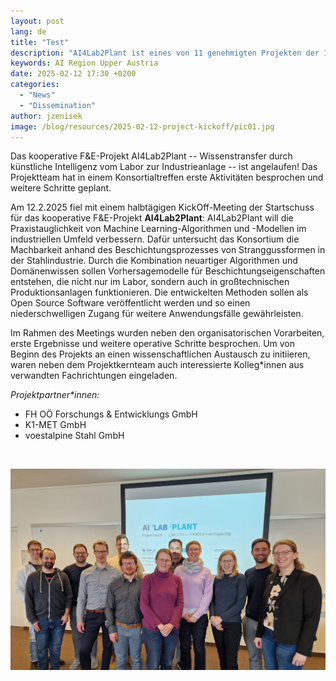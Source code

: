 ```yaml
---
layout: post
lang: de
title: "Test"
description: "AI4Lab2Plant ist eines von 11 genehmigten Projekten der Initiative AI Region Upper Austria des Landes Oberösterreich im Rahmen der Wirtschafts- und Forschungsstrategie #upperVISION2030."
keywords: AI Region Upper Austria
date: 2025-02-12 17:30 +0200
categories:
  - "News"
  - "Dissemination"
author: jzenisek
image: /blog/resources/2025-02-12-project-kickoff/pic01.jpg
---
```



Das kooperative F&E-Projekt AI4Lab2Plant -- Wissenstransfer durch künstliche Intelligenz vom Labor zur Industrieanlage -- ist angelaufen! Das Projektteam hat in einem Konsortialtreffen erste Aktivitäten besprochen und weitere Schritte geplant.

<!--more-->

Am 12.2.2025 fiel mit einem halbtägigen KickOff-Meeting der Startschuss für das kooperative F&E-Projekt **AI4Lab2Plant**: AI4Lab2Plant will die Praxistauglichkeit von Machine Learning-Algorithmen und -Modellen im industriellen Umfeld verbessern. Dafür untersucht das Konsortium die Machbarkeit anhand des Beschichtungsprozesses von Stranggussformen in der Stahlindustrie. Durch die Kombination neuartiger Algorithmen und Domänenwissen sollen Vorhersagemodelle für Beschichtungseigenschaften entstehen, die nicht nur im Labor, sondern auch in großtechnischen Produktionsanlagen funktionieren. Die entwickelten Methoden sollen als Open Source Software veröffentlicht werden und so einen niederschwelligen Zugang für weitere Anwendungsfälle gewährleisten.

Im Rahmen des Meetings wurden neben den organisatorischen Vorarbeiten, erste Ergebnisse und weitere operative Schritte besprochen. Um von Beginn des Projekts an einen wissenschaftlichen Austausch zu initiieren, waren neben dem Projektkernteam auch interessierte Kolleg*innen aus verwandten Fachrichtungen eingeladen.

*Projektpartner\*innen:*
- FH OÖ Forschungs & Entwicklungs GmbH
- K1-MET GmbH
- voestalpine Stahl GmbH

<br/>

![pic01.jpg](/blog/resources/2025-02-21-test/pic01.jpg) <br/><br/>
